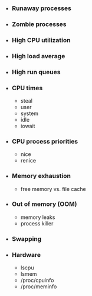 - ### Runaway processes
- ### Zombie processes
- ### High CPU utilization
- ### High load average
- ### High run queues
- ### CPU times
	- steal
	- user
	- system
	- idle
	- iowait
- ### CPU process priorities
	- nice
	- renice
- ### Memory exhaustion
	- free memory vs. file cache
- ### Out of memory (OOM)
	- memory leaks
	- process killer
- ### Swapping
- ### Hardware
	- lscpu
	- lsmem
	- /proc/cpuinfo
	- /proc/meminfo
